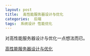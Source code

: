 ```yaml
---
layout: post
title:  高性能服务器设计与优化 
categories:  后端
tags:  系统设计 性能优化
--- 
```


对高性能服务器设计与优化一点想法而已。 

[高性能服务器设计与优化](../slides/高性能服务器设计与优化.pdf)



